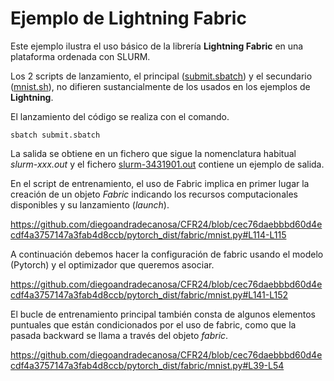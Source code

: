 # Ejemplo de Lightning Fabric

Este ejemplo ilustra el uso básico de la librería **Lightning Fabric** en una plataforma ordenada con SLURM.

Los 2 scripts de lanzamiento, el principal ([submit.sbatch](https://github.com/diegoandradecanosa/CFR24/blob/main/pytorch_dist/fabric/submit.sbatch)) 
y el secundario ([mnist.sh](https://github.com/diegoandradecanosa/CFR24/blob/main/pytorch_dist/fabric/mnist.sh)), 
no difieren sustancialmente de los usados en los ejemplos de **Lightning**.

El lanzamiento del código se realiza con el comando.
```
sbatch submit.sbatch
```

La salida se obtiene en un fichero que sigue la nomenclatura habitual *slurm-xxx.out* y el fichero [slurm-3431901.out](https://github.com/diegoandradecanosa/CFR24/blob/main/pytorch_dist/fabric/slurm-3431902.out) 
contiene un ejemplo de salida.

En el script de entrenamiento, el uso de Fabric implica en primer lugar la creación de un objeto *Fabric* indicando los recursos computacionales disponibles
y su lanzamiento (*launch*).

https://github.com/diegoandradecanosa/CFR24/blob/cec76daebbbd60d4ecdf4a3757147a3fab4d8ccb/pytorch_dist/fabric/mnist.py#L114-L115

A continuación debemos hacer la configuración de fabric usando el modelo (Pytorch) y el optimizador que queremos asociar.

https://github.com/diegoandradecanosa/CFR24/blob/cec76daebbbd60d4ecdf4a3757147a3fab4d8ccb/pytorch_dist/fabric/mnist.py#L141-L152

El bucle de entrenamiento principal también consta de algunos elementos puntuales que están condicionados por el uso de fabric, como que la pasada backward
se llama a través del objeto *fabric*.

https://github.com/diegoandradecanosa/CFR24/blob/cec76daebbbd60d4ecdf4a3757147a3fab4d8ccb/pytorch_dist/fabric/mnist.py#L39-L54










